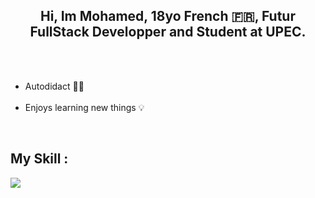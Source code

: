 <!DOCTYPE html>
<html lang="en">
  <head>
    <meta charset="UTF-8" />
    <meta name="viewport" content="width=device-width, initial-scale=1.0" />
  </head>
  <body>
    <div>
      <img
        class="gif"
        src="https://images-wixmp-ed30a86b8c4ca887773594c2.wixmp.com/f/c83c004e-1370-4756-88e5-4071de797088/de0dib6-0d584820-45d9-49c8-a54d-a33b98ac8372.gif?token=eyJ0eXAiOiJKV1QiLCJhbGciOiJIUzI1NiJ9.eyJzdWIiOiJ1cm46YXBwOjdlMGQxODg5ODIyNjQzNzNhNWYwZDQxNWVhMGQyNmUwIiwiaXNzIjoidXJuOmFwcDo3ZTBkMTg4OTgyMjY0MzczYTVmMGQ0MTVlYTBkMjZlMCIsIm9iaiI6W1t7InBhdGgiOiJcL2ZcL2M4M2MwMDRlLTEzNzAtNDc1Ni04OGU1LTQwNzFkZTc5NzA4OFwvZGUwZGliNi0wZDU4NDgyMC00NWQ5LTQ5YzgtYTU0ZC1hMzNiOThhYzgzNzIuZ2lmIn1dXSwiYXVkIjpbInVybjpzZXJ2aWNlOmZpbGUuZG93bmxvYWQiXX0.oIKwFOK9Aqd8E2YOv8KDWQoSyNhyM_7E6T34Td20ZKE"
        alt=""
      />
    </div>
    <div >
      <h2 align ="center"> Hi, Im Mohamed, 18yo French 🇫🇷, Futur FullStack Developper and Student at UPEC.</h2>
    </div><br><br>
    <div>
      <ul>
        <li>Autodidact 🧑‍🏫</li><br>
        <li>Enjoys learning new things 💡</li>
      </ul><br>
    </div>
    <div>
      <h2> My Skill :</h2>
      <p>
        <a href="https://skillicons.dev">
        <img src="https://skillicons.dev/icons?i=javascript,html,css,bootstrap,figma,python,java,php,mysql,linux,bash&theme=dark" />
        </a>
    </p>
    </div>
  </body>
</html>
